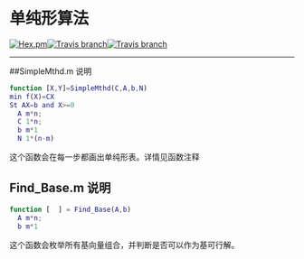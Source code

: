 # 单纯形算法

[![Hex.pm](https://img.shields.io/hexpm/l/plug.svg?style=plastic)](https://github.com/Vast-Stars/Algorithm)[![Travis branch](https://img.shields.io/badge/Language-English-green.svg?style=plastic)](https://github.com/Vast-Stars/Algorithm/Simplex-algorithm/README.md)[![Travis branch](https://img.shields.io/badge/Language-%E4%B8%AD%E6%96%87-green.svg?style=plastic)](https://github.com/Vast-Stars/Algorithm/Simplex-algorithm/README_CN.md)



----



##SimpleMthd.m 说明

```Matlab
function [X,Y]=SimpleMthd(C,A,b,N)
min f(X)=CX
St AX=b and X>=0
  A m*n;
  C 1*n;
  b m*1
  N 1*(n-m)
```

这个函数会在每一步都画出单纯形表。详情见函数注释

## Find_Base.m 说明

```matlab
function [  ] = Find_Base(A,b)
  A m*n;
  b m*1
```

这个函数会枚举所有基向量组合，并判断是否可以作为基可行解。

